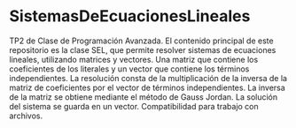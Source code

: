 # SistemasDeEcuacionesLineales
TP2 de Clase de Programación Avanzada.
El contenido principal de este repositorio es la clase SEL, que permite resolver sistemas de ecuaciones lineales, utilizando matrices y vectores.
Una matriz que contiene los coeficientes de los literales y un vector que contiene los términos independientes.
La resolución consta de la multiplicación de la inversa de la matriz de coeficientes por el vector de términos independientes.
La inversa de la matriz se obtiene mediante el método de Gauss Jordan.
La solución del sistema se guarda en un vector.
Compatibilidad para trabajo con archivos.
